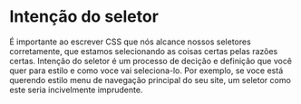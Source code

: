 ﻿# Intenção do seletor

É importante ao escrever CSS que nós alcance nossos seletores corretamente, que estamos
selecionando as coisas certas pelas razões certas.
Intenção do seletor é um processo de decição e definição que você quer para estilo e  como voce vai seleciona-lo.
Por exemplo, se voce está querendo estilo menu de navegação principal do seu site, um seletor como este seria
incivelmente imprudente.